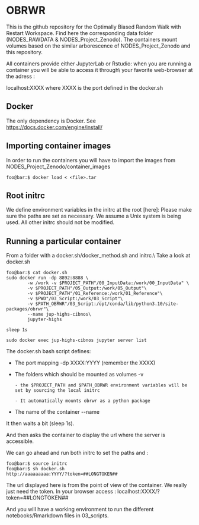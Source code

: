 # OBRWR

This is the github repository for the Optimally Biased Random Walk with Restart Workspace.
Find here the corresponding data folder (NODES_RAWDATA & NODES_Project_Zenodo).
The containers mount volumes based on the similar arborescence of NODES_Project_Zenodo and this repository.

All containers provide either JupyterLab or Rstudio: when you are running a container you will be able to access it through\\
your favorite web-browser at the adress :

localhost:XXXX where XXXX is the port defined in the docker.sh 



## Docker
The only dependency is Docker.
See https://docs.docker.com/engine/install/

## Importing container images
In order to run the containers you will have to import the images from NODES_Project_Zenodo/container_images

```console
foo@bar:$ docker load < <file>.tar
```

## Root initrc
We define environment variables in the initrc at the root [here]:
Please make sure the paths are set as necessary.
We assume a Unix system is being used.
All other initrc should not be modified.

## Running a particular container
From a folder with a docker.sh/docker_method.sh and initrc.\\
Take a look at docker.sh
```console
foo@bar:$ cat docker.sh
sudo docker run -dp 8892:8888 \
        -w /work -v $PROJECT_PATH"/00_InputData:/work/00_InputData" \
        -v $PROJECT_PATH"/05_Output:/work/05_Output"\
        -v $PROJECT_PATH"/01_Reference:/work/01_Reference"\
        -v $PWD"/03_Script:/work/03_Script"\
        -v $PATH_OBRWR"/03_Script:/opt/conda/lib/python3.10/site-packages/obrwr"\
        --name jup-highs-cibnos\
        jupyter-highs

sleep 1s

sudo docker exec jup-highs-cibnos jupyter server list
```
The docker.sh bash script defines:
  - The port mapping -dp XXXX:YYYY (remember the XXXX)
  - The folders which should be mounted as volumes -v
    
        - the $PROJECT_PATH and $PATH_OBRWR environment variables will be set by sourcing the local initrc
    
        - It automatically mounts obrwr as a python package
    
  - The name of the container --name
    
It then waits a bit (sleep 1s).

And then asks the container to display the url where the server is accessible.

We can go ahead and run both initrc to set the paths and :
```console
foo@bar:$ source initrc
foo@bar:$ sh docker.sh
http://aaaaaaaaa:YYYY/?token=##LONGTOKEN##
```
The url displayed here is from the point of view of the container. We really just need the token.
In your browser access :
localhost:XXXX/?token=##LONGTOKEN##

And you will have a working environment to run the different notebooks/Rmarkdown files in 03_scripts.
